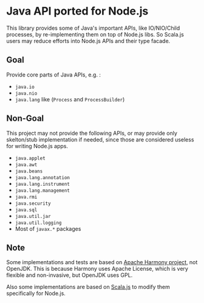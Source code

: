 # Java API ported for Node.js

This library provides some of Java's important APIs, like IO/NIO/Child processes, by re-implementing them on top of Node.js libs.
So Scala.js users may reduce efforts into Node.js APIs and their type facade. 


## Goal

Provide core parts of Java APIs, e.g. :

* `java.io`
* `java.nio`
* `java.lang` like (`Process` and `ProcessBuilder`)


## Non-Goal

This project may not provide the following APIs, or may provide only skelton/stub implementation if needed, since those are considered useless for writing Node.js apps.

* `java.applet`
* `java.awt`
* `java.beans`
* `java.lang.annotation`
* `java.lang.instrument`
* `java.lang.management`
* `java.rmi`
* `java.security`
* `java.sql`
* `java.util.jar`
* `java.util.logging`
* Most of `javax.*` packages

## Note

Some implementations and tests are based on [Apache Harmony project](https://github.com/apache/harmony), not OpenJDK.
This is because Harmony uses Apache License, which is very flexible and non-invasive, but OpenJDK uses GPL. 

Also some implementations are based on [Scala.js](https://github.com/scala-js/scala-js) to modify them specifically for Node.js.
